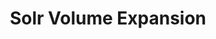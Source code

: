 ---
title: Solr Volume Expansion
menu:
  docs_{{ .version }}:
    identifier: sl-volume-expansion
    name: Solr Volume Expansion
    parent: sl-solr-guides
    weight: 34
menu_name: docs_{{ .version }}
section_menu_id: guides
---
